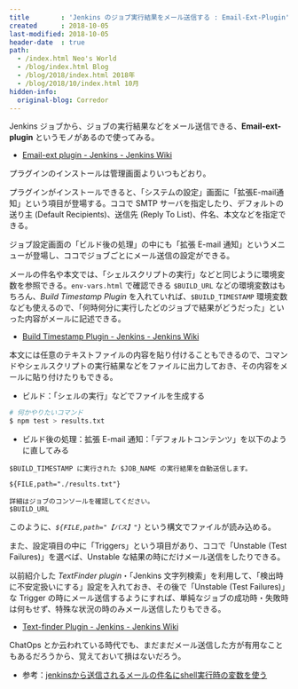 ```yaml
---
title        : 'Jenkins のジョブ実行結果をメール送信する : Email-Ext-Plugin'
created      : 2018-10-05
last-modified: 2018-10-05
header-date  : true
path:
  - /index.html Neo's World
  - /blog/index.html Blog
  - /blog/2018/index.html 2018年
  - /blog/2018/10/index.html 10月
hidden-info:
  original-blog: Corredor
---
```


Jenkins ジョブから、ジョブの実行結果などをメール送信できる、__Email-ext-plugin__ というモノがあるので使ってみる。

- [Email-ext plugin - Jenkins - Jenkins Wiki](https://wiki.jenkins.io/display/JENKINS/Email-ext+plugin)

プラグインのインストールは管理画面よりいつもどおり。

プラグインがインストールできると、「システムの設定」画面に「拡張E-mail通知」という項目が登場する。ココで SMTP サーバを指定したり、デフォルトの送り主 (Default Recipients)、送信先 (Reply To List)、件名、本文などを指定できる。

ジョブ設定画面の「ビルド後の処理」の中にも「拡張 E-mail 通知」というメニューが登場し、ココでジョブごとにメール送信の設定ができる。

メールの件名や本文では、「シェルスクリプトの実行」などと同じように環境変数を参照できる。`env-vars.html` で確認できる `$BUILD_URL` などの環境変数はもちろん、_Build Timestamp Plugin_ を入れていれば、`$BUILD_TIMESTAMP` 環境変数なども使えるので、「何時何分に実行したどのジョブで結果がどうだった」といった内容がメールに記述できる。

- [Build Timestamp Plugin - Jenkins - Jenkins Wiki](https://wiki.jenkins-ci.org/display/JENKINS/Build+Timestamp+Plugin)

本文には任意のテキストファイルの内容を貼り付けることもできるので、コマンドやシェルスクリプトの実行結果などをファイルに出力しておき、その内容をメールに貼り付けたりもできる。

- ビルド：「シェルの実行」などでファイルを生成する

```bash
# 何かやりたいコマンド
$ npm test > results.txt
```

- ビルド後の処理：拡張 E-mail 通知：「デフォルトコンテンツ」を以下のように直してみる

```
$BUILD_TIMESTAMP に実行された $JOB_NAME の実行結果を自動送信します。

${FILE,path="./results.txt"}

詳細はジョブのコンソールを確認してください。
$BUILD_URL
```

このように、_`${FILE,path="【パス】"}`_ という構文でファイルが読み込める。

また、設定項目の中に「Triggers」という項目があり、ココで「Unstable (Test Failures)」を選べば、Unstable な結果の時にだけメール送信をしたりできる。

以前紹介した _TextFinder plugin_・「Jenkins 文字列検索」を利用して、「検出時に不安定扱いにする」設定を入れておき、その後で「Unstable (Test Failures)」な Trigger の時にメール送信するようにすれば、単純なジョブの成功時・失敗時は何もせず、特殊な状況の時のみメール送信したりもできる。

- [Text-finder Plugin - Jenkins - Jenkins Wiki](http://wiki.jenkins-ci.org/display/JENKINS/Text-finder+Plugin)

ChatOps とか云われている時代でも、まだまだメール送信した方が有用なこともあるだろうから、覚えておいて損はないだろう。

- 参考：[jenkinsから送信されるメールの件名にshell実行時の変数を使う](https://qiita.com/nakashii_/items/fb46147c9cd15e637171)
